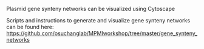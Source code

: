 Plasmid gene synteny networks can be visualized using Cytoscape

Scripts and instructions to generate and visualize gene synteny networks can be found here:
https://github.com/osuchanglab/MPMIworkshop/tree/master/gene_synteny_networks
